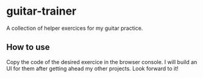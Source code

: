 # guitar-trainer
A collection of helper exercices for my guitar practice.

## How to use
Copy the code of the desired exercice in the browser console. I will build an UI for them after getting ahead my other projects. Look forward to it!
